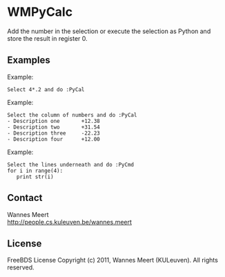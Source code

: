 WMPyCalc
========

Add the number in the selection or execute the selection as Python and store 
the result in register 0.

Examples
--------

Example:

	Select 4*.2 and do :PyCal

Example:

	Select the column of numbers and do :PyCal
	- Description one       +12.38
	- Description two       +31.54
	- Description three     -22.23
	- Description four      +12.00

Example:

	Select the lines underneath and do :PyCmd
	for i in range(4):
	   print str(i)


Contact
-------

Wannes Meert  
<http://people.cs.kuleuven.be/wannes.meert>


License
-------

FreeBDS License
Copyright (c) 2011, Wannes Meert (KULeuven). All rights reserved.

